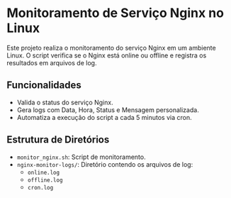# Monitoramento de Serviço Nginx no Linux

Este projeto realiza o monitoramento do serviço Nginx em um ambiente Linux. O script verifica se o Nginx está online ou offline e registra os resultados em arquivos de log.

## Funcionalidades
- Valida o status do serviço Nginx.
- Gera logs com Data, Hora, Status e Mensagem personalizada.
- Automatiza a execução do script a cada 5 minutos via cron.

## Estrutura de Diretórios
- `monitor_nginx.sh`: Script de monitoramento.
- `nginx-monitor-logs/`: Diretório contendo os arquivos de log:
  - `online.log`
  - `offline.log`
  - `cron.log`
